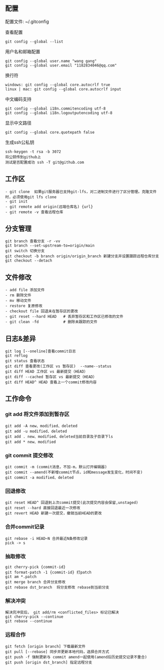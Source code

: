 

## 配置

配置文件: ~/.gitconfig  

查看配置
```
git config --global --list
```

用户名和邮箱配置  
```
git config --global user.name "wang gang"  
git config --global user.email "1182834046@qq.com"  
```

换行符  
```
windows: git config --global core.autocrlf true  
linux | mac: git config --global core.autocrlf input  
```

中文编码支持  
```
git config --global i18n.commitencoding utf-8  
git config --global i18n.logoutputencoding utf-8  
```
 
显示中文路径    
```
git config --global core.quotepath false  
```

生成ssh公私钥  
```
ssh-keygen -t rsa -b 3072
将公钥传到github上
测试是否配置成功 ssh -T git@github.com  
```

## 工作区
```
- git clone  如果git服务器已支持git-lfs，对二进制文件进行了区分管理。克隆文件时，必须使用git lfs clone
- git init
- git remote add origin(远端仓库名) {url}
- git remote -v 查看远程仓库
```

## 分支管理  
```
git branch 查看分支 -r -vv
git branch --set-upstream-to=origin/main
git switch 切换分支  
git checkout -b branch origin/origin_branch 新建分支并设置跟踪远程仓库分支
git checkout --detach
```

## 文件修改 
```
- add file 添加文件  
- rm 删除文件  
- mv 移动文件  
- restore 复原修改
- checkout file 回退未在暂存区的更改
- git reset --hard HEAD   # 丢弃暂存区和工作区已修改的文件
- git clean -fd           # 删除未跟踪的文件
```

## 日志&差异
```
git log [--oneline]查看commit日志
git reflog
git status 查看状态  
git diff 查看更改(工作区 vs 暂存区)  --name--status
git diff HEAD 工作区 vs 最新提交（HEAD）
git diff --cached 暂存区 vs 最新提交（HEAD）
git diff HEAD^ HEAD 查看上一个commit修改内容
```

## 工作命令 

### git add 将文件添加到暂存区
```
git add -A new、modified、deleted
git add -u modified、deleted
git add . new、modified、deleted当前目录及子目录下ls
git add * new、modified
```

### git commit 提交修改
```
git commit -m (commit消息，不加-m，默认打开编辑器)
git commit --amend(不新增commit节点，id和message发生变化，时间不变) 
git commit -a modified、deleted
```

### 回退修改
```
git reset HEAD^ 回退到上次commit提交(此次提交内容会保留,unstaged)
git reset --hard 直接回退最近一次修改
git revert HEAD 新建一次提交，撤销当前HEAD的更改  
```

### 合并commit记录
```
git rebase -i HEAD~N 合并最近N条修改记录
pick -> s
```

### 抽取修改
```
git cherry-pick {commit-id}
git format-patch -1 {commit-id} 打patch
git am *.patch
git merge branch 合并分支修改 
git rebase dst_branch  将分支修改 rebase到当前分支
```

### 解决冲突
```
解决完冲突后， git add/rm <conflicted_files> 标记已解决
git cherry-pick --continue
git rebase --continue
```

### 远程合作
```
git fetch [origin branch] 下载最新文件  
git pull [--rebase] 同步并更新本地代码，选择合并方式
git push -f 强制更新与 commit amend一起使用(amend后历史提交记录不重合)
git push [origin dst_branch] 指定远程分支
```  
